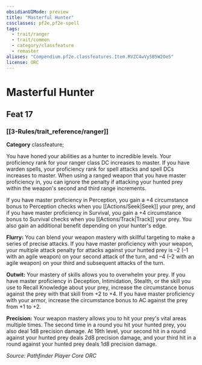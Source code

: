 ```yaml
---
obsidianUIMode: preview
title: "Masterful Hunter"
cssclasses: pf2e,pf2e-spell
tags:
  - trait/ranger
  - trait/common
  - category/classfeature
  - remaster
aliases: "Compendium.pf2e.classfeatures.Item.RVZC4wVy5B5W2OeS"
license: ORC
---
```

# Masterful Hunter
## Feat 17
### [[3-Rules/trait_reference/ranger]]

**Category** classfeature; 




You have honed your abilities as a hunter to incredible levels. Your proficiency rank for your ranger class DC increases to master. If you have warden spells, your proficiency rank for spell attacks and spell DCs increases to master. When using a ranged weapon that you have master proficiency in, you can ignore the penalty if attacking your hunted prey within the weapon's second and third range increments.

If you have master proficiency in Perception, you gain a +4 circumstance bonus to Perception checks when you [[Actions/Seek|Seek]] your prey, and if you have master proficiency in Survival, you gain a +4 circumstance bonus to Survival checks when you [[Actions/Track|Track]] your prey. You also gain an additional benefit depending on your hunter's edge.

**Flurry:** You can blend your weapon mastery with skillful targeting to make a series of precise attacks. If you have master proficiency with your weapon, your multiple attack penalty for attacks against your hunted prey is –2 (–1 with an agile weapon) on your second attack of the turn, and –4 (–2 with an agile weapon) on your third and subsequent attacks of the turn.

**Outwit:** Your mastery of skills allows you to overwhelm your prey. If you have master proficiency in Deception, Intimidation, Stealth, or the skill you use to Recall Knowledge about your prey, increase the circumstance bonus against the prey with that skill from +2 to +4. If you have master proficiency with your armor, increase the circumstance bonus to AC against the prey from +1 to +2.

**Precision:** Your weapon mastery allows you to hit your prey's vital areas multiple times. The second time in a round you hit your hunted prey, you also deal 1d8 precision damage. At 19th level, your second hit in a round against your hunted prey deals 2d8 precision damage, and your third hit in a round against your hunted prey deals 1d8 precision damage.

*Source: Pathfinder Player Core*
*ORC*